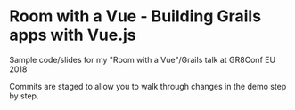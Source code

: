 # Room with a Vue - Building Grails apps with Vue.js

Sample code/slides for my "Room with a Vue"/Grails talk at GR8Conf EU 2018

Commits are staged to allow you to walk through changes in the demo step by step.
